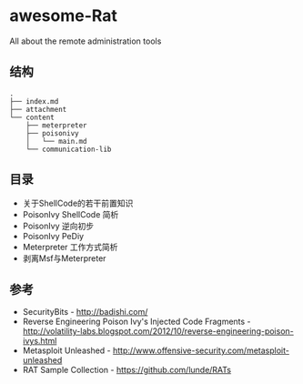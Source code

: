 # awesome-Rat
All about the remote administration tools

## 结构

```
.
├── index.md
├── attachment
└── content
    ├── meterpreter
    ├── poisonivy
    │   └── main.md
    └── communication-lib

```

## 目录
* 关于ShellCode的若干前置知识
* PoisonIvy ShellCode 简析
* PoisonIvy 逆向初步
* PoisonIvy PeDiy
* Meterpreter 工作方式简析
* 剥离Msf与Meterpreter


## 参考

* SecurityBits - http://badishi.com/ 
* Reverse Engineering Poison Ivy's Injected Code Fragments - http://volatility-labs.blogspot.com/2012/10/reverse-engineering-poison-ivys.html
* Metasploit Unleashed - http://www.offensive-security.com/metasploit-unleashed
* RAT Sample Collection - https://github.com/lunde/RATs
